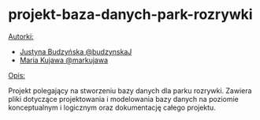 # projekt-baza-danych-park-rozrywki

<ins>Autorki: </ins>
- [Justyna Budzyńska @budzynskaJ](https://github.com/budzynskaJ)
- [Maria Kujawa @markujawa](https://github.com/markujawa)



<ins>Opis: </ins>

Projekt polegający na stworzeniu bazy danych dla parku rozrywki. Zawiera pliki dotyczące projektowania i modelowania bazy danych na poziomie konceptualnym i logicznym oraz
dokumentację całego projektu.

